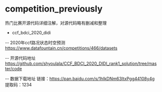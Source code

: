 # competition_previously
热门比赛开源代码详细注解，对源代码略有删减和整理

- ccf_bdci_2020_didi

-- 2020年ccf路况状态时空预测
https://www.datafountain.cn/competitions/466/datasets

-- 开源代码地址
https://github.com/shyoulala/CCF_BDCI_2020_DIDI_rank1_solution/tree/master/code

-- 数据下载地址
链接：https://pan.baidu.com/s/1hIkDNm63ItxPgg44108y4g 
提取码：1234
